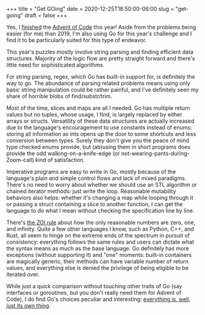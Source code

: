 +++
title = "Get GOing"
date = 2020-12-25T18:50:00-06:00
slug = "get-going"
draft = false
+++

Yes, I [finished](https://git.shimmy1996.com/advent-of-code/) the [Advent of Code](https://adventofcode.com/) this year! Aside from the problems being easier (for me) than 2019, I'm also using Go for this year's challenge and I find it to be particularly suited for this type of endeavor.

This year's puzzles mostly involve string parsing and finding efficient data structures. Majority of the logic flow are pretty straight forward and there's little need for sophisticated algorithms.

For string parsing, regex, which Go has built-in support for, is definitely the way to go. The abundance of parsing related problems means using only basic string manipulation could be rather painful, and I've definitely seen my share of horrible blobs of find/substr/trim.

Most of the time, slices and maps are all I needed. Go has multiple return values but no tuples, whose usage, I find, is largely replaced by either arrays or structs. Versatility of these data structures are actually increased due to the language's encouragement to use constants instead of enums: storing all information as ints opens up the door to some shortcuts and less conversion between types. Surely they don't give you the peace of mind type checked enums provide, but (ab)using them in short programs does provide the odd walking-on-a-knife-edge (or not-wearing-pants-during-Zoom-call) kind of satisfaction.

Imperative programs are easy to write in Go, mostly because of the language's plain and simple control flows and lack of mixed paradigms. There's no need to worry about whether we should use an STL algorithm or chained iterator methods: just write the loop. Reasonable mutability behaviors also helps: whether it's changing a map while looping through it or passing a struct containing a slice to another function, I can get the language to do what I mean without checking the specification line by line.

There's [the ZOI rule](https://en.wikipedia.org/wiki/Zero%5Fone%5Finfinity%5Frule) about how the only reasonable numbers are zero, one, and infinity. Quite a few other languages I know, such as Python, C++, and Rust, all seem to hinge on the extreme ends of the spectrum in pursuit of consistency: everything follows the same rules and users can dictate what the syntax means as much as the base language. Go definitely has more exceptions (without supporting it) and "one" moments: built-in containers are magically generic, their methods can have variable number of return values, and everything else is denied the privilege of being eligible to be iterated over.

While just a quick comparison without touching other traits of Go (say interfaces or goroutines, but you don't really need them for Advent of Code), I do find Go's choices peculiar and interesting: [everything is, well, just its own thing](https://lukeplant.me.uk/blog/posts/everything-is-an-x-pattern/).
